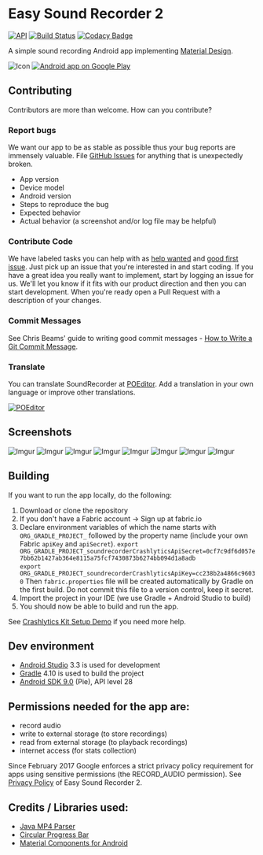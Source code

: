 # Easy Sound Recorder 2
[![API](https://img.shields.io/badge/API-16%2B-green.svg?style=flat)](https://android-arsenal.com/api?level=16) [![Build Status](https://travis-ci.com/naXa777/SoundRecorder.svg?branch=master&style=flat)](https://travis-ci.com/naXa777/SoundRecorder) [![Codacy Badge](https://api.codacy.com/project/badge/Grade/1b4c1e2546784537b6bef070769c34bb)](https://www.codacy.com/app/naXa777/SoundRecorder?utm_source=github.com&amp;utm_medium=referral&amp;utm_content=naXa777/SoundRecorder&amp;utm_campaign=Badge_Grade)

A simple sound recording Android app implementing <a href="https://material.io/">Material Design</a>.

![Icon](https://github.com/naXa777/SoundRecorder/blob/master/app/src/main/res/mipmap-hdpi/ic_launcher.png) [![Android app on Google Play](https://developer.android.com/images/brand/en_app_rgb_wo_60.png)](https://play.google.com/store/apps/details?id=by.naxa.soundrecorder)

## Contributing

Contributors are more than welcome. How can you contribute?

### Report bugs

We want our app to be as stable as possible thus your bug reports are immensely valuable. File [GitHub Issues](https://github.com/naXa777/SoundRecorder/issues) for anything that is unexpectedly broken.

* App version
* Device model
* Android version
* Steps to reproduce the bug
* Expected behavior
* Actual behavior (a screenshot and/or log file may be helpful)

### Contribute Code

We have labeled tasks you can help with as [help wanted](https://github.com/naXa777/SoundRecorder/issues?q=is%3Aissue+is%3Aopen+label%3A%22help+wanted%22) and [good first issue](https://github.com/naXa777/SoundRecorder/issues?q=is%3Aissue+is%3Aopen+label%3A%22good+first+issue%22). Just pick up an issue that you're interested in and start coding. If you have a great idea you really want to implement, start by logging an issue for us. We'll let you know if it fits with our product direction and then you can start development. When you're ready open a Pull Request with a description of your changes.

### Commit Messages

See Chris Beams' guide to writing good commit messages - [How to Write a Git Commit Message](https://chris.beams.io/posts/git-commit/).

### Translate

You can translate SoundRecorder at [POEditor](https://poeditor.com/join/project/IuPsne4VcJ). Add a translation in your own language or improve other translations.

[![POEditor](https://poeditor.com/public/images/logo_small.png)](https://poeditor.com/join/project/IuPsne4VcJ)

## Screenshots

![Imgur](https://i.imgur.com/wxCXesJl.png) ![Imgur](https://i.imgur.com/86sehcjl.png)
![Imgur](https://i.imgur.com/p9Pn9Qgl.png) ![Imgur](https://i.imgur.com/LthDOjHl.png)
![Imgur](https://i.imgur.com/KCODDi8l.png) ![Imgur](https://i.imgur.com/rxeQUDIl.png)
![Imgur](https://i.imgur.com/U6w7dnXl.png) ![Imgur](https://i.imgur.com/ZGRnroNl.png)

## Building

If you want to run the app locally, do the following:

1. Download or clone the repository
2. If you don't have a Fabric account -> Sign up at fabric.io
3. Declare environment variables of which the name starts with `ORG_GRADLE_PROJECT_` followed by the property name (include your own Fabric `apiKey` and `apiSecret`).
     `export ORG_GRADLE_PROJECT_soundrecorderCrashlyticsApiSecret=0cf7c9df6d057e7bb62b1427ab364e8115a75fcf7430873b6274bb094d1a8adb`   
     `export ORG_GRADLE_PROJECT_soundrecorderCrashlyticsApiKey=cc238b2a4866c96030`
   Then `fabric.properties` file will be created automatically by Gradle on the first build. Do not commit this file to a version control, keep it secret.
4. Import the project in your IDE (we use Gradle + Android Studio to build)
5. You should now be able to build and run the app.

See [Crashlytics Kit Setup Demo](https://github.com/plastiv/CrashlyticsDemo) if you need more help.

## Dev environment

- [Android Studio](https://developer.android.com/studio/preview/) 3.3 is used for development
- [Gradle](https://gradle.org/install/) 4.10 is used to build the project
- [Android SDK 9.0](https://developer.android.com/studio/releases/platforms#9.0) (Pie), API level 28

## Permissions needed for the app are:

- record audio
- write to external storage (to store recordings)
- read from external storage (to playback recordings)
- internet access (for stats collection)

Since February 2017 Google enforces a strict privacy policy requirement for apps using sensitive permissions (the RECORD_AUDIO permission). See [Privacy Policy](https://soundrecorder.bitbucket.io/privacy_policy.html) of Easy Sound Recorder 2.

## Credits / Libraries used:

- [Java MP4 Parser](https://github.com/sannies/mp4parser)
- [Circular Progress Bar](https://github.com/yuriy-budiyev/circular-progress-bar)
- [Material Components for Android](https://github.com/material-components/material-components-android)
